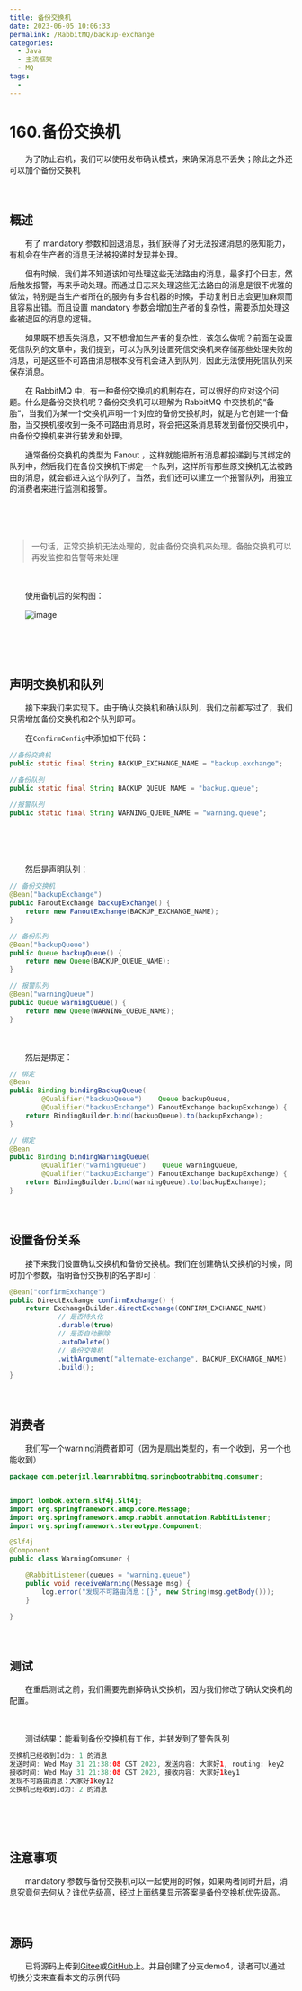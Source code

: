 ```yaml
---
title: 备份交换机
date: 2023-06-05 10:06:33
permalink: /RabbitMQ/backup-exchange
categories:
  - Java
  - 主流框架
  - MQ
tags:
  - 
---
```

# 160.备份交换机

　　为了防止宕机，我们可以使用发布确认模式，来确保消息不丢失；除此之外还可以加个备份交换机
<!-- more -->
　　‍

## 概述

　　有了 mandatory 参数和回退消息，我们获得了对无法投递消息的感知能力，有机会在生产者的消息无法被投递时发现并处理。

　　但有时候，我们并不知道该如何处理这些无法路由的消息，最多打个日志，然后触发报警，再来手动处理。而通过日志来处理这些无法路由的消息是很不优雅的做法，特别是当生产者所在的服务有多台机器的时候，手动复制日志会更加麻烦而且容易出错。而且设置 mandatory 参数会增加生产者的复杂性，需要添加处理这些被退回的消息的逻辑。

　　如果既不想丢失消息，又不想增加生产者的复杂性，该怎么做呢？前面在设置死信队列的文章中，我们提到，可以为队列设置死信交换机来存储那些处理失败的消息，可是这些不可路由消息根本没有机会进入到队列，因此无法使用死信队列来保存消息。

　　在 RabbitMQ 中，有一种备份交换机的机制存在，可以很好的应对这个问题。什么是备份交换机呢？备份交换机可以理解为 RabbitMQ 中交换机的“备胎”，当我们为某一个交换机声明一个对应的备份交换机时，就是为它创建一个备胎，当交换机接收到一条不可路由消息时，将会把这条消息转发到备份交换机中，由备份交换机来进行转发和处理。

　　通常备份交换机的类型为 Fanout ，这样就能把所有消息都投递到与其绑定的队列中，然后我们在备份交换机下绑定一个队列，这样所有那些原交换机无法被路由的消息，就会都进入这个队列了。当然，我们还可以建立一个报警队列，用独立的消费者来进行监测和报警。

　　‍

　　‍

> 一句话，正常交换机无法处理的，就由备份交换机来处理。备胎交换机可以再发监控和告警等来处理

　　‍

　　使用备机后的架构图：

　　​![image](https://image.peterjxl.com/blog/image-20230531205959-y1m3db0.png)​

　　‍

　　‍

## 声明交换机和队列

　　接下来我们来实现下。由于确认交换机和确认队列，我们之前都写过了，我们只需增加备份交换机和2个队列即可。

　　在`ConfirmConfig`​中添加如下代码：

```java
//备份交换机
public static final String BACKUP_EXCHANGE_NAME = "backup.exchange";

//备份队列
public static final String BACKUP_QUEUE_NAME = "backup.queue";

//报警队列
public static final String WARNING_QUEUE_NAME = "warning.queue";
```

　　‍

　　‍

　　然后是声明队列：

```java
// 备份交换机
@Bean("backupExchange")
public FanoutExchange backupExchange() {
    return new FanoutExchange(BACKUP_EXCHANGE_NAME);
}

// 备份队列
@Bean("backupQueue")
public Queue backupQueue() {
    return new Queue(BACKUP_QUEUE_NAME);
}

// 报警队列
@Bean("warningQueue")
public Queue warningQueue() {
    return new Queue(WARNING_QUEUE_NAME);
}
```

　　‍

　　然后是绑定：

```java
// 绑定
@Bean
public Binding bindingBackupQueue(
        @Qualifier("backupQueue")    Queue backupQueue,
        @Qualifier("backupExchange") FanoutExchange backupExchange) {
    return BindingBuilder.bind(backupQueue).to(backupExchange);
}

// 绑定
@Bean
public Binding bindingWarningQueue(
        @Qualifier("warningQueue")    Queue warningQueue,
        @Qualifier("backupExchange") FanoutExchange backupExchange) {
    return BindingBuilder.bind(warningQueue).to(backupExchange);
}
```

　　‍

## 设置备份关系

　　接下来我们设置确认交换机和备份交换机。我们在创建确认交换机的时候，同时加个参数，指明备份交换机的名字即可：

```java
@Bean("confirmExchange")
public DirectExchange confirmExchange() {
    return ExchangeBuilder.directExchange(CONFIRM_EXCHANGE_NAME)
            // 是否持久化
            .durable(true)
            // 是否自动删除
            .autoDelete()
            // 备份交换机
            .withArgument("alternate-exchange", BACKUP_EXCHANGE_NAME)
            .build();
}
```

　　‍

## 消费者

　　我们写一个warning消费者即可（因为是扇出类型的，有一个收到，另一个也能收到）

```java
package com.peterjxl.learnrabbitmq.springbootrabbitmq.comsumer;


import lombok.extern.slf4j.Slf4j;
import org.springframework.amqp.core.Message;
import org.springframework.amqp.rabbit.annotation.RabbitListener;
import org.springframework.stereotype.Component;

@Slf4j
@Component
public class WarningComsumer {

    @RabbitListener(queues = "warning.queue")
    public void receiveWarning(Message msg) {
        log.error("发现不可路由消息：{}", new String(msg.getBody()));
    }

}

```

　　‍

## 测试

　　在重启测试之前，我们需要先删掉确认交换机，因为我们修改了确认交换机的配置。

　　‍

　　测试结果：能看到备份交换机有工作，并转发到了警告队列

```java
交换机已经收到Id为: 1 的消息
发送时间: Wed May 31 21:38:08 CST 2023, 发送内容: 大家好1, routing: key2
接收时间: Wed May 31 21:38:08 CST 2023, 接收内容: 大家好1key1
发现不可路由消息：大家好1key12
交换机已经收到Id为: 2 的消息
```

　　‍

　　‍

## 注意事项

　　mandatory 参数与备份交换机可以一起使用的时候，如果两者同时开启，消息究竟何去何从？谁优先级高，经过上面结果显示答案是备份交换机优先级高。

　　‍

## 源码

　　已将源码上传到[Gitee](https://gitee.com/peterjxl/springboot-rabbitmq)或[GitHub](https://github.com/Peter-JXL/springboot-rabbitmq)上。并且创建了分支demo4，读者可以通过切换分支来查看本文的示例代码
